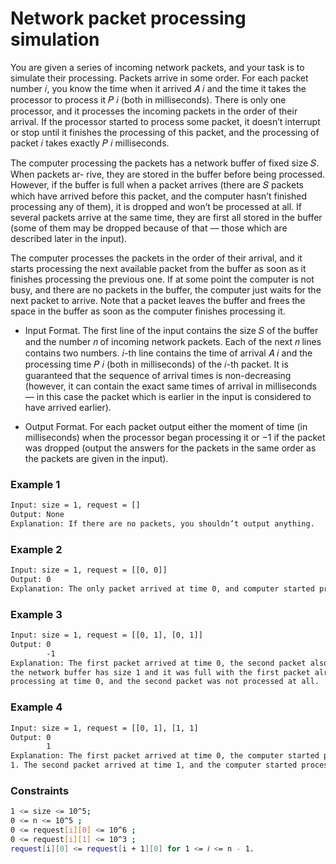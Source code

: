 # Network packet processing simulation

You are given a series of incoming network packets, and your task is to simulate their processing.
Packets arrive in some order. For each packet number 𝑖, you know the time when it arrived 𝐴 𝑖 and the
time it takes the processor to process it 𝑃 𝑖 (both in milliseconds). There is only one processor, and it
processes the incoming packets in the order of their arrival. If the processor started to process some
packet, it doesn’t interrupt or stop until it finishes the processing of this packet, and the processing of
packet 𝑖 takes exactly 𝑃 𝑖 milliseconds.

The computer processing the packets has a network buffer of fixed size 𝑆. When packets ar-
rive, they are stored in the buffer before being processed. However, if the buffer is full when a packet
arrives (there are 𝑆 packets which have arrived before this packet, and the computer hasn’t finished
processing any of them), it is dropped and won’t be processed at all. If several packets arrive at the
same time, they are first all stored in the buffer (some of them may be dropped because of that —
those which are described later in the input). 

The computer processes the packets in the order of
their arrival, and it starts processing the next available packet from the buffer as soon as it finishes
processing the previous one. If at some point the computer is not busy, and there are no packets in
the buffer, the computer just waits for the next packet to arrive. Note that a packet leaves the buffer
and frees the space in the buffer as soon as the computer finishes processing it.

- Input Format. The first line of the input contains the size 𝑆 of the buffer and the number 𝑛 of incoming
network packets. Each of the next 𝑛 lines contains two numbers. 𝑖-th line contains the time of arrival
𝐴 𝑖 and the processing time 𝑃 𝑖 (both in milliseconds) of the 𝑖-th packet. It is guaranteed that the
sequence of arrival times is non-decreasing (however, it can contain the exact same times of arrival in
milliseconds — in this case the packet which is earlier in the input is considered to have arrived earlier).

- Output Format. For each packet output either the moment of time (in milliseconds) when the processor
began processing it or −1 if the packet was dropped (output the answers for the packets in the same
order as the packets are given in the input).
  
### Example 1
```sh
Input: size = 1, request = []
Output: None
Explanation: If there are no packets, you shouldn’t output anything.
```

### Example 2
```sh
Input: size = 1, request = [[0, 0]]
Output: 0
Explanation: The only packet arrived at time 0, and computer started processing it immediately.
```

### Example 3
```sh
Input: size = 1, request = [[0, 1], [0, 1]]
Output: 0
        -1
Explanation: The first packet arrived at time 0, the second packet also arrived at time 0, but was dropped, because
the network buffer has size 1 and it was full with the first packet already. The first packet started
processing at time 0, and the second packet was not processed at all.
```

### Example 4
```sh
Input: size = 1, request = [[0, 1], [1, 1]
Output: 0
        1
Explanation: The first packet arrived at time 0, the computer started processing it immediately and finished at time
1. The second packet arrived at time 1, and the computer started processing it immediately.
```

### Constraints
```sh
1 <= size <= 10^5; 
0 <= n <= 10^5 ; 
0 <= request[i][0] <= 10^6 ;
0 <= request[i][1] <= 10^3 ; 
request[i][0] <= request[i + 1][0] for 1 <= 𝑖 <= n - 1.
```
